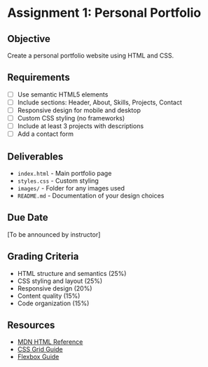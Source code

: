 # Assignment 1: Personal Portfolio

## Objective
Create a personal portfolio website using HTML and CSS.

## Requirements
- [ ] Use semantic HTML5 elements
- [ ] Include sections: Header, About, Skills, Projects, Contact
- [ ] Responsive design for mobile and desktop
- [ ] Custom CSS styling (no frameworks)
- [ ] Include at least 3 projects with descriptions
- [ ] Add a contact form

## Deliverables
- `index.html` - Main portfolio page
- `styles.css` - Custom styling
- `images/` - Folder for any images used
- `README.md` - Documentation of your design choices

## Due Date
[To be announced by instructor]

## Grading Criteria
- HTML structure and semantics (25%)
- CSS styling and layout (25%)
- Responsive design (20%)
- Content quality (15%)
- Code organization (15%)

## Resources
- [MDN HTML Reference](https://developer.mozilla.org/en-US/docs/Web/HTML)
- [CSS Grid Guide](https://css-tricks.com/snippets/css/complete-guide-grid/)
- [Flexbox Guide](https://css-tricks.com/snippets/css/a-guide-to-flexbox/)